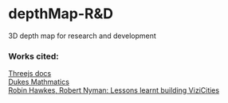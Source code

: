# depthMap-R&D

3D depth map for research and development

### **Works cited:**

[Threejs docs](https://threejs.org/)\
[Dukes Mathmatics](https://services.math.duke.edu/courses/math_everywhere/assets/techRefs/Threejs%20Essentials.pdf)\
[Robin Hawkes, Robert Nyman: Lessons learnt building ViziCities](https://hacks.mozilla.org/2014/03/lessons-learnt-building-vizicities/)
